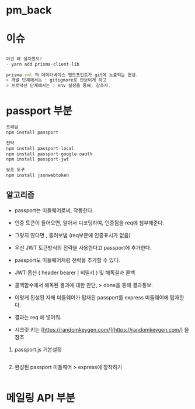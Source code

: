 # pm_back

# 이슈

##

```js
이건 왜 설치했지?
- yarn add prisma-client-lib
```

```js
prisma.yml 의 데이터베이스 엔드포인트가 git에 노출되는 현상.
> 개발 단계에서는 : gitignore로 안보이게 하고
> 프로덕션 단계에서는 : env 설정을 통해, 감추자.
```

# passport 부분

```js
프레임
npm install passport

전략
npm install passport-local
npm install passport-google-oauth
npm install passport-jwt

보조 도구
npm install jsonwebtoken
```

## 알고리즘

- passport는 미들웨어로써, 작동한다.
- 인증 토큰이 들어오면, 알아서 디코딩하여, 인증됨을 req에 첨부해준다.
- 그렇지 않다면 , 흘려보냄 (req부분에 인증표시가 없음)

- 우선 JWT 토큰방식의 전략을 사용한다고 passport에 추가한다.
- passport도 미들웨어처럼 전략을 추가할 수 있다.
- JWT 옵션 ( header bearer | 비밀키 ) 및 해독결과 콜백
- 콜백함수에서 해독된 결과에 대한 판단, > done을 통해 결과통보.

- 이렇게 된성된 자체 미들웨어가 탑재된 passport를 express 미들웨어에 탑재한다.
- 결과는 req 에 넣어줘.

- 시크릿 키는
  [https://randomkeygen.com/](https://randomkeygen.com/) 을 참조

1. passport.js 기본설정

```

```

2. 완성된 passport 미들웨어 > express에 장착하기

```

```

# 메일링 API 부분

```js
```
